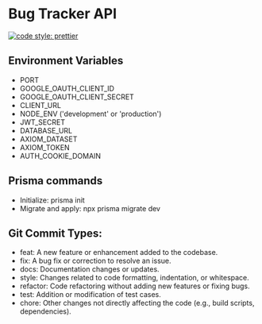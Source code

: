 # Bug Tracker API

<!-- Prettier badge -->

[![code style: prettier](https://img.shields.io/badge/code_style-prettier-ff69b4.svg?style=flat-square)](https://github.com/prettier/prettier)

## Environment Variables

- PORT
- GOOGLE_OAUTH_CLIENT_ID
- GOOGLE_OAUTH_CLIENT_SECRET
- CLIENT_URL
- NODE_ENV ('development' or 'production')
- JWT_SECRET
- DATABASE_URL
- AXIOM_DATASET
- AXIOM_TOKEN
- AUTH_COOKIE_DOMAIN

## Prisma commands

- Initialize: prisma init
- Migrate and apply: npx prisma migrate dev

## Git Commit Types:

- feat: A new feature or enhancement added to the codebase.
- fix: A bug fix or correction to resolve an issue.
- docs: Documentation changes or updates.
- style: Changes related to code formatting, indentation, or whitespace.
- refactor: Code refactoring without adding new features or fixing bugs.
- test: Addition or modification of test cases.
- chore: Other changes not directly affecting the code (e.g., build scripts, dependencies).
